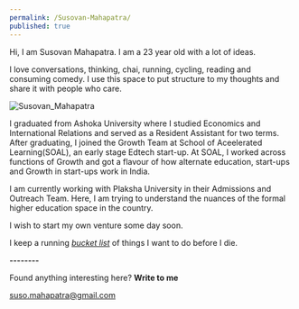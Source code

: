 ```yaml
---
permalink: /Susovan-Mahapatra/
published: true
---
```

Hi, I am Susovan Mahapatra. I am a 23 year old with a lot of ideas. 

I love conversations, thinking, chai, running, cycling, reading and consuming comedy. I use this space to put structure to my thoughts and share it with people who care.

![Susovan_Mahapatra]({{site.baseurl}}/images/Susovan_Mahapatra.jpg)

I graduated from Ashoka University where I studied Economics and International Relations and served as a Resident Assistant for two terms. After graduating, I joined the Growth Team at School of Aceelerated Learning(SOAL), an early stage Edtech start-up. At SOAL, I worked across functions of Growth and got a flavour of how alternate education, start-ups and Growth in start-ups work in India. 

I am currently working with Plaksha University in their Admissions and Outreach Team. Here, I am trying to understand the nuances of the formal higher education space in the country.

I wish to start my own venture some day soon. 

I keep a running _[bucket list](https://whysosuso.com/Susovan-Mahapatra-bucket-list/)_ of things I want to do before I die. 

**--------**

Found anything interesting here? **Write to me**

[suso.mahapatra@gmail.com](mailto:suso.mahapatra@gmail.com)
